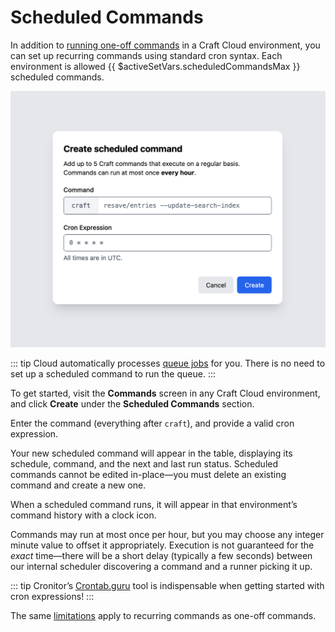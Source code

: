 # Scheduled Commands

In addition to [running one-off commands](commands.md) in a Craft Cloud environment, you can set up recurring commands using standard cron syntax.
Each environment is allowed {{ $activeSetVars.scheduledCommandsMax }} scheduled commands.

![Screenshot showing a modal in Craft Console for configuring a scheduled/recurring command.](images/cloud-scheduled-commands.png)

::: tip
Cloud automatically processes [queue jobs](extension.md) for you.
There is no need to set up a scheduled command to run the queue.
:::

To get started, visit the **Commands** screen in any Craft Cloud environment, and click **Create** under the **Scheduled Commands** section.

Enter the command (everything after `craft`), and provide a valid cron expression.

Your new scheduled command will appear in the table, displaying its schedule, command, and the next and last run status.
Scheduled commands cannot be edited in-place—you must delete an existing command and create a new one.

When a scheduled command runs, it will appear in that environment’s command history with a clock icon.

Commands may run at most once per hour, but you may choose any integer minute value to offset it appropriately.
Execution is not guaranteed for the _exact_ time—there will be a short delay (typically a few seconds) between our internal scheduler discovering a command and a runner picking it up.

::: tip
Cronitor’s [Crontab.guru](https://crontab.guru/) tool is indispensable when getting started with cron expressions!
:::

The same [limitations](commands.md#limitations) apply to recurring commands as one-off commands.
